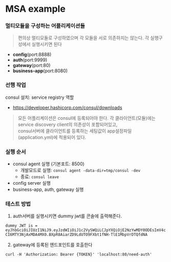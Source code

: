 # MSA example

### 멀티모듈을 구성하는 어플리케이션들
> 편의상 멀티모듈로 구성하였으며 각 모듈을 서로 의존하지는 않는다. 각 실행구성에서 실행시키면 된다

- **config**(port:8888)
- **auth**(port:9999)
- **gateway**(port:80)
- **business-app**(port:8080)

### 선행 작업
consul 설치: service registry 역할
* https://developer.hashicorp.com/consul/downloads

> 모든 어플리케이션은 consul에 등록되어야 한다.
> 각 클라이언트(모듈)에는 service discovery client의 의존성이 포함되어있고,  
> consul서버에 클라이언트를 등록하는 세팅값이 app설정파일(application.yml)에 적용되어 있다.

### 실행 순서
- consul agent 실행 (기본포트: 8500)
  - 개발모드로 실행: `consul agent -data-dir=tmp/consul -dev` 
  - 종료: `consul leave`
- config server 실행
- business-app, auth, gateway 실행


### 테스트 방법
1. auth서버를 실행시키면 dummy jwt를 콘솔에 출력해준다.

`dummy JWT is = eyJhbGciOiJIUzI1NiJ9.eyJzdWIiOiJ1c2VySWQiLCJpYXQiOjE2NzYwMDY0ODEsImV4cCI6MTY3NjAxMDA4MX0.BXpR8AiarZD9LdUTO9FXbt1fNH-TlE1MbpVrDTQfdNA
`

2. gateway에 등록된 엔드포인트를 호출한다

``` curl -H 'Authorization: Bearer {TOKEN}' 'localhost:80/need-auth' ```
